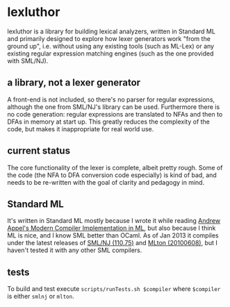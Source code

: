 # lexluthor

lexluthor is a library for building lexical analyzers, written in
Standard ML and primarily designed to explore how lexer generators
work "from the ground up", i.e. without using any existing tools (such
as ML-Lex) or any existing regular expression matching engines (such
as the one provided with SML/NJ).

## a library, not a lexer generator

A front-end is not included, so there's no parser for regular
expressions, although the one from SML/NJ's library can be
used. Furthermore there is no code generation: regular expressions are
translated to NFAs and then to DFAs in memory at start up. This
greatly reduces the complexity of the code, but makes it inappropriate
for real world use.

## current status

The core functionality of the lexer is complete, albeit pretty
rough. Some of the code (the NFA to DFA conversion code especially) is
kind of bad, and needs to be re-written with the goal of clarity and
pedagogy in mind.

## Standard ML

It's written in Standard ML mostly because I wrote it while reading
[Andrew Appel's Modern Compiler Implementation in ML][0], but also
because I think ML is nice, and I know SML better than OCaml. As of
Jan 2013 it compiles under the latest releases of [SML/NJ \(110.75\)][1]
and [MLton \(20100608\)][2], but I haven't tested it with any other SML
compilers.

## tests

To build and test execute `scripts/runTests.sh $compiler` where
`$compiler` is either `smlnj` or `mlton`.

[0]: http://www.cs.princeton.edu/~appel/modern/ml/ "Modern Compiler Implementation in ML"
[1]: http://www.smlnj.org/dist/working/110.75/index.html "latest SML/NJ"
[2]: http://mlton.org/Release20100608 "latest MLton"
